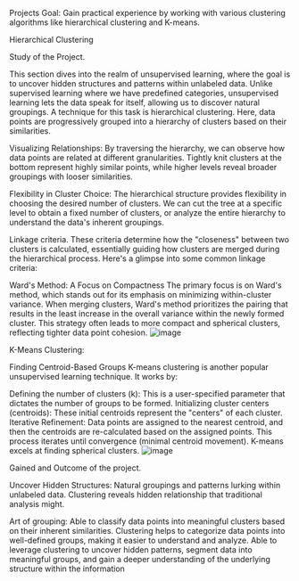 Projects Goal:
Gain practical experience by working with various clustering algorithms like hierarchical clustering and K-means.

Hierarchical Clustering

Study of the Project.

This section dives into the realm of unsupervised learning, where the goal is to uncover hidden structures and patterns within unlabeled data. Unlike supervised learning where we have predefined categories, unsupervised learning lets the data speak for itself, allowing us to discover natural groupings.
A technique for this task is hierarchical clustering. Here, data points are progressively grouped into a hierarchy of clusters based on their similarities. 

Visualizing Relationships: 
By traversing the hierarchy, we can observe how data points are related at different granularities. Tightly knit clusters at the bottom represent highly similar points, while higher levels reveal broader groupings with looser similarities.

Flexibility in Cluster Choice: 
The hierarchical structure provides flexibility in choosing the desired number of clusters. We can cut the tree at a specific level to obtain a fixed number of clusters, or analyze the entire hierarchy to understand the data's inherent groupings.

Linkage criteria. 
These criteria determine how the "closeness" between two clusters is calculated, essentially guiding how clusters are merged during the hierarchical process. Here's a glimpse into some common linkage criteria:

Ward's Method: A Focus on Compactness
The primary focus is on Ward's method, which stands out for its emphasis on minimizing within-cluster variance. When merging clusters, Ward's method prioritizes the pairing that results in the least increase in the overall variance within the newly formed cluster. This strategy often leads to more compact and spherical clusters, reflecting tighter data point cohesion.
![image](https://github.com/kameshraj333/unsupervised_learning-pca-and-cluster-/assets/162411498/d64c6db9-cda9-4cd3-a5c7-6656204d23cc)


K-Means Clustering: 

Finding Centroid-Based Groups
K-means clustering is another popular unsupervised learning technique. It works by:

Defining the number of clusters (k): 
This is a user-specified parameter that dictates the number of groups to be formed.
Initializing cluster centers (centroids): These initial centroids represent the "centers" of each cluster.
Iterative Refinement: Data points are assigned to the nearest centroid, and then the centroids are re-calculated based on the assigned points. 
This process iterates until convergence (minimal centroid movement).
K-means excels at finding spherical clusters.
![image](https://github.com/kameshraj333/unsupervised_learning-pca-and-cluster-/assets/162411498/b2231f5f-8626-4b6f-9f09-10e413833be7)

Gained and Outcome of the project.

Uncover Hidden Structures: 
Natural groupings and patterns lurking within unlabeled data.
Clustering reveals hidden relationship that traditional analysis might.

Art of grouping:
Able to classify data points into meaningful clusters based on their inherent similarities.
Clustering helps to categorize data points into well-defined groups, making it easier to understand and analyze.
Able to leverage clustering to uncover hidden patterns, segment data into meaningful groups, and gain a deeper understanding of the underlying structure within the information

